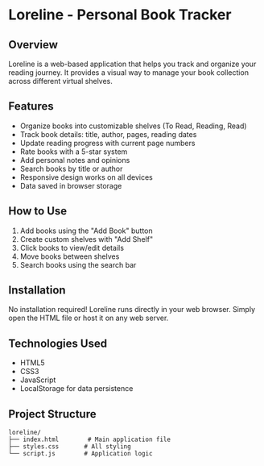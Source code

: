 # Loreline - Personal Book Tracker

## Overview
Loreline is a web-based application that helps you track and organize your reading journey. It provides a visual way to manage your book collection across different virtual shelves.

## Features
- Organize books into customizable shelves (To Read, Reading, Read)
- Track book details: title, author, pages, reading dates
- Update reading progress with current page numbers
- Rate books with a 5-star system
- Add personal notes and opinions
- Search books by title or author
- Responsive design works on all devices
- Data saved in browser storage

## How to Use
1. Add books using the "Add Book" button
2. Create custom shelves with "Add Shelf"
3. Click books to view/edit details
4. Move books between shelves
5. Search books using the search bar

## Installation
No installation required! Loreline runs directly in your web browser. Simply open the HTML file or host it on any web server.

## Technologies Used
- HTML5
- CSS3
- JavaScript
- LocalStorage for data persistence

## Project Structure
```
loreline/
├── index.html        # Main application file
├── styles.css       # All styling
└── script.js        # Application logic
```

